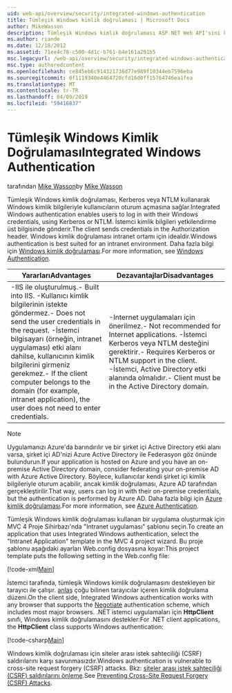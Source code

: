 ```yaml
---
uid: web-api/overview/security/integrated-windows-authentication
title: Tümleşik Windows kimlik doğrulaması | Microsoft Docs
author: MikeWasson
description: Tümleşik Windows kimlik doğrulaması ASP.NET Web API'sini kullanmayı açıklar.
ms.author: riande
ms.date: 12/18/2012
ms.assetid: 71ee4c78-c500-4d1c-b761-b4e161a291b5
msc.legacyurl: /web-api/overview/security/integrated-windows-authentication
msc.type: authoredcontent
ms.openlocfilehash: ce845eb6c914321736d77e989f10344eb7596eba
ms.sourcegitcommit: 0f1119340e4464720cfd16d0ff15764746ea1fea
ms.translationtype: MT
ms.contentlocale: tr-TR
ms.lasthandoff: 04/09/2019
ms.locfileid: "59416837"
---
```

# <a name="integrated-windows-authentication"></a><span data-ttu-id="9d985-103">Tümleşik Windows Kimlik Doğrulaması</span><span class="sxs-lookup"><span data-stu-id="9d985-103">Integrated Windows Authentication</span></span>

<span data-ttu-id="9d985-104">tarafından [Mike Wasson](https://github.com/MikeWasson)</span><span class="sxs-lookup"><span data-stu-id="9d985-104">by [Mike Wasson](https://github.com/MikeWasson)</span></span>

<span data-ttu-id="9d985-105">Tümleşik Windows kimlik doğrulaması, Kerberos veya NTLM kullanarak Windows kimlik bilgileriyle kullanıcıların oturum açmasına sağlar.</span><span class="sxs-lookup"><span data-stu-id="9d985-105">Integrated Windows authentication enables users to log in with their Windows credentials, using Kerberos or NTLM.</span></span> <span data-ttu-id="9d985-106">İstemci kimlik bilgileri yetkilendirme üst bilgisinde gönderir.</span><span class="sxs-lookup"><span data-stu-id="9d985-106">The client sends credentials in the Authorization header.</span></span> <span data-ttu-id="9d985-107">Windows kimlik doğrulaması intranet ortamı için idealdir.</span><span class="sxs-lookup"><span data-stu-id="9d985-107">Windows authentication is best suited for an intranet environment.</span></span> <span data-ttu-id="9d985-108">Daha fazla bilgi için [Windows kimlik doğrulaması](https://www.iis.net/configreference/system.webserver/security/authentication/windowsauthentication).</span><span class="sxs-lookup"><span data-stu-id="9d985-108">For more information, see [Windows Authentication](https://www.iis.net/configreference/system.webserver/security/authentication/windowsauthentication).</span></span>

| <span data-ttu-id="9d985-109">Yararları</span><span class="sxs-lookup"><span data-stu-id="9d985-109">Advantages</span></span> | <span data-ttu-id="9d985-110">Dezavantajlar</span><span class="sxs-lookup"><span data-stu-id="9d985-110">Disadvantages</span></span> |
| --- | --- |
| <span data-ttu-id="9d985-111">-IIS ile oluşturulmuş.</span><span class="sxs-lookup"><span data-stu-id="9d985-111">- Built into IIS.</span></span> <span data-ttu-id="9d985-112">-Kullanıcı kimlik bilgilerinin istekte göndermez.</span><span class="sxs-lookup"><span data-stu-id="9d985-112">- Does not send the user credentials in the request.</span></span> <span data-ttu-id="9d985-113">-İstemci bilgisayarı (örneğin, intranet uygulaması) etki alanı dahilse, kullanıcının kimlik bilgilerini girmeniz gerekmez.</span><span class="sxs-lookup"><span data-stu-id="9d985-113">- If the client computer belongs to the domain (for example, intranet application), the user does not need to enter credentials.</span></span> | <span data-ttu-id="9d985-114">-Internet uygulamaları için önerilmez.</span><span class="sxs-lookup"><span data-stu-id="9d985-114">- Not recommended for Internet applications.</span></span> <span data-ttu-id="9d985-115">-İstemci Kerberos veya NTLM desteğini gerektirir.</span><span class="sxs-lookup"><span data-stu-id="9d985-115">- Requires Kerberos or NTLM support in the client.</span></span> <span data-ttu-id="9d985-116">-İstemci, Active Directory etki alanında olmalıdır.</span><span class="sxs-lookup"><span data-stu-id="9d985-116">- Client must be in the Active Directory domain.</span></span> |

> [!NOTE]
> <span data-ttu-id="9d985-117">Uygulamanızı Azure'da barındırılır ve bir şirket içi Active Directory etki alanı varsa, şirket içi AD'nizi Azure Active Directory ile Federasyon göz önünde bulundurun.</span><span class="sxs-lookup"><span data-stu-id="9d985-117">If your application is hosted on Azure and you have an on-premise Active Directory domain, consider federating your on-premise AD with Azure Active Directory.</span></span> <span data-ttu-id="9d985-118">Böylece, kullanıcılar kendi şirket içi kimlik bilgileriyle oturum açabilir, ancak kimlik doğrulaması, Azure AD tarafından gerçekleştirilir.</span><span class="sxs-lookup"><span data-stu-id="9d985-118">That way, users can log in with their on-premise credentials, but the authentication is performed by Azure AD.</span></span> <span data-ttu-id="9d985-119">Daha fazla bilgi için [Azure kimlik doğrulaması](../../../visual-studio/overview/2012/windows-azure-authentication.md).</span><span class="sxs-lookup"><span data-stu-id="9d985-119">For more information, see [Azure Authentication](../../../visual-studio/overview/2012/windows-azure-authentication.md).</span></span>


<span data-ttu-id="9d985-120">Tümleşik Windows kimlik doğrulaması kullanan bir uygulama oluşturmak için MVC 4 Proje Sihirbazı'nda "Intranet uygulaması" şablonu seçin.</span><span class="sxs-lookup"><span data-stu-id="9d985-120">To create an application that uses Integrated Windows authentication, select the "Intranet Application" template in the MVC 4 project wizard.</span></span> <span data-ttu-id="9d985-121">Bu proje şablonu aşağıdaki ayarları Web.config dosyasına koyar:</span><span class="sxs-lookup"><span data-stu-id="9d985-121">This project template puts the following setting in the Web.config file:</span></span>

[!code-xml[Main](integrated-windows-authentication/samples/sample1.xml)]

<span data-ttu-id="9d985-122">İstemci tarafında, tümleşik Windows kimlik doğrulamasını destekleyen bir tarayıcı ile çalışır. [anlaş](http://www.ietf.org/rfc/rfc4559.txt) çoğu bilinen tarayıcılar içeren kimlik doğrulama düzeni.</span><span class="sxs-lookup"><span data-stu-id="9d985-122">On the client side, Integrated Windows authentication works with any browser that supports the [Negotiate](http://www.ietf.org/rfc/rfc4559.txt) authentication scheme, which includes most major browsers.</span></span> <span data-ttu-id="9d985-123">.NET istemci uygulamaları için **HttpClient** sınıfı, Windows kimlik doğrulamasını destekler:</span><span class="sxs-lookup"><span data-stu-id="9d985-123">For .NET client applications, the **HttpClient** class supports Windows authentication:</span></span>

[!code-csharp[Main](integrated-windows-authentication/samples/sample2.cs)]

<span data-ttu-id="9d985-124">Windows kimlik doğrulaması için siteler arası istek sahteciliği (CSRF) saldırılarını karşı savunmasızdır.</span><span class="sxs-lookup"><span data-stu-id="9d985-124">Windows authentication is vulnerable to cross-site request forgery (CSRF) attacks.</span></span> <span data-ttu-id="9d985-125">Bkz: [siteler arası istek sahteciliği (CSRF) saldırılarını önleme](preventing-cross-site-request-forgery-csrf-attacks.md).</span><span class="sxs-lookup"><span data-stu-id="9d985-125">See [Preventing Cross-Site Request Forgery (CSRF) Attacks](preventing-cross-site-request-forgery-csrf-attacks.md).</span></span>
